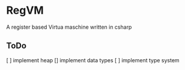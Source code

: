 # RegVM
A register based Virtua maschine written in csharp

## ToDo
[ ] implement heap
[] implement data types
[ ] implement type system

